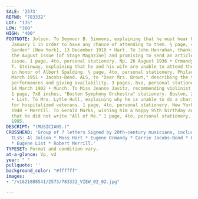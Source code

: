 ```yaml
---
SALE: '2573'
REFNO: "783332"
LOT: "135"
LOW: "300"
HIGH: "400"
FOOTNOTE: Jolson. To Seymour B. Simmons, explaining that he must hear his songs before
  January 1 in order to have any chance of attending to them. ½ page, 4to. "Winter
  Garden" [New York], 13 December 1918 • Hart. To John Hanrahan, thanking for sending
  the August issue [of Stage Magazine] and promising to send an article for the October
  issue. 1 page, 4to, personal stationery. Np, 26 August 1936 • Ormandy. To Mrs. Frederick
  T. Steinway, explaining that he and his wife are unable to attend the dinner held
  in honor of Albert Spalding. ½ page, 4to, personal stationery. Philadelphia, 26
  March 1951 • Jacobs-Bond. ALS, to "Dear Mrs. Brown," describing the terms for her
  performances and giving availability. 3 pages, 8vo, personal stationery. [Chicago],
  14 March 1902 • Munch. To Miss Jeanne Javitz, recommending violinist Wolfgang Granat.
  1 page, 7x8 inches, "Boston Symphony Orchestra" stationery. Boston, 27 July 1954
  • List. To Mrs. Lytle Hull, explaining why he is unable to do a charity concert
  for hospitalized veterans. 1 page, 4to, personal stationery. New York, 27 February
  1948 • Merrill. To Gerald Marks, wishing him a happy 95th birthday and clarifying
  that he did not write "All of Me." 1 page, 4to, personal stationery. Np, 19 September
  1995.
DESCRIPT: "(MUSICIANS.)"
CROSSHEAD: 'Group of 7 letters Signed by 20th-century musicians, including mostly
  TLsS: Al Jolson * Moss Hart * Eugene Ormandy * Carrie Jacobs-Bond * Charles Munch
  * Eugene List * Robert Merrill.'
TYPESET: Format and condition vary.
at-a-glance: Vp, vd
year: " "
pullquote: ''
background_color: "#ffffff"
images:
- "/v1621888541/2573/783332_VIEW_02_02.jpg"

---
```

